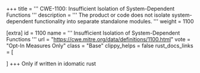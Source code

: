 +++
title = '''
CWE-1100: Insufficient Isolation of System-Dependent Functions
'''
description	= '''
The product or code does not isolate system-dependent functionality into separate standalone modules.
'''
weight = 1100

[extra]
id = 1100
name = '''
Insufficient Isolation of System-Dependent Functions
'''
url = "https://cwe.mitre.org/data/definitions/1100.html"
vote = "Opt-In Measures Only"
class = "Base"
clippy_helps = false
rust_docs_links = [
	
]
+++
Only if written in idomatic rust